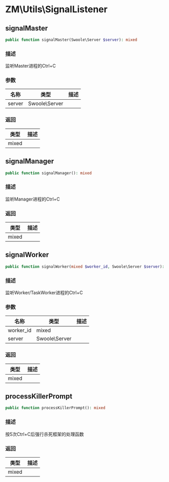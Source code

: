 # ZM\Utils\SignalListener

## signalMaster

```php
public function signalMaster(Swoole\Server $server): mixed
```

### 描述

监听Master进程的Ctrl+C

### 参数

| 名称 | 类型 | 描述 |
| -------- | ---- | ----------- |
| server | Swoole\Server |  |
### 返回

| 类型 | 描述 |
| ---- | ----------- |
| mixed |  |


## signalManager

```php
public function signalManager(): mixed
```

### 描述

监听Manager进程的Ctrl+C

### 返回

| 类型 | 描述 |
| ---- | ----------- |
| mixed |  |


## signalWorker

```php
public function signalWorker(mixed $worker_id, Swoole\Server $server): mixed
```

### 描述

监听Worker/TaskWorker进程的Ctrl+C

### 参数

| 名称 | 类型 | 描述 |
| -------- | ---- | ----------- |
| worker_id | mixed |  |
| server | Swoole\Server |  |
### 返回

| 类型 | 描述 |
| ---- | ----------- |
| mixed |  |


## processKillerPrompt

```php
public function processKillerPrompt(): mixed
```

### 描述

按5次Ctrl+C后强行杀死框架的处理函数

### 返回

| 类型 | 描述 |
| ---- | ----------- |
| mixed |  |
